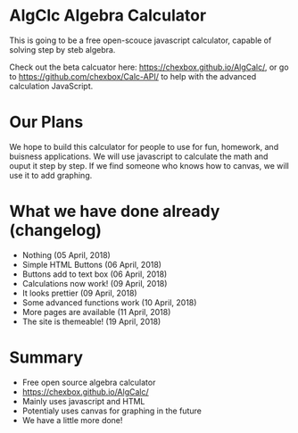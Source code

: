 # AlgClc Algebra Calculator
This is going to be a free open-scouce javascript calculator, capable of solving step by steb algebra.

Check out the beta calcuator here: https://chexbox.github.io/AlgCalc/, or go to https://github.com/chexbox/Calc-API/ to help with the advanced calculation JavaScript.
# Our Plans
We hope to build this calculator for people to use for fun, homework, and buisness applications. We will use javascript to calculate the math and ouput it step by step. If we find someone who knows how to canvas, we will use it to add graphing.

# What we have done already (changelog)
* Nothing (05 April, 2018)
* Simple HTML Buttons (06 April, 2018)
* Buttons add to text box (06 April, 2018)
* Calculations now work! (09 April, 2018)
* It looks prettier (09 April, 2018)
* Some advanced functions work (10 April, 2018)
* More pages are available (11 April, 2018)
* The site is themeable! (19 April, 2018)

# Summary
* Free open source algebra calculator
* https://chexbox.github.io/AlgCalc/
* Mainly uses javascript and HTML
* Potentialy uses canvas for graphing in the future
* We have a little more done!
